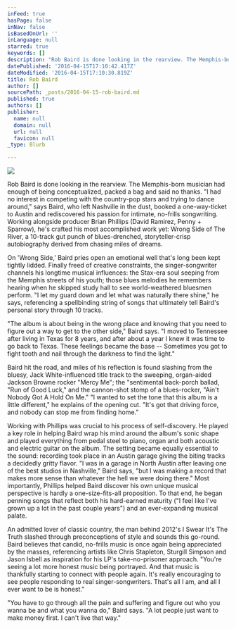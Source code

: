 ```yaml
---
inFeed: true
hasPage: false
inNav: false
isBasedOnUrl: ''
inLanguage: null
starred: true
keywords: []
description: "Rob Baird is done looking in the rearview. The Memphis-born musician had enough of being conceptualized, packed a bag and said no thanks. “I had no interest in competing with the country-pop stars and trying to dance around,” says Baird, who left Nashville in the dust, booked a one-way-ticket to Austin and rediscovered his passion for intimate, no-frills songwriting. Working alongside producer Brian Phillips (David Ramirez, Penny + Sparrow), he’s crafted his most accomplished work yet: Wrong Side of The River, a 10-track gut punch of blues-drenched, storyteller-crisp autobiography derived from chasing miles of dreams.\_"
datePublished: '2016-04-15T17:10:42.417Z'
dateModified: '2016-04-15T17:10:30.819Z'
title: Rob Baird
author: []
sourcePath: _posts/2016-04-15-rob-baird.md
published: true
authors: []
publisher:
  name: null
  domain: null
  url: null
  favicon: null
_type: Blurb

---
```

![](https://the-grid-user-content.s3-us-west-2.amazonaws.com/176ddf70-6ad4-4159-9a2b-32d86ce58842.jpg)

Rob Baird is done looking in the rearview. The Memphis-born musician had enough of being conceptualized, packed a bag and said no thanks. "I had no interest in competing with the country-pop stars and trying to dance around," says Baird, who left Nashville in the dust, booked a one-way-ticket to Austin and rediscovered his passion for intimate, no-frills songwriting. Working alongside producer Brian Phillips (David Ramirez, Penny + Sparrow), he's crafted his most accomplished work yet: Wrong Side of The River, a 10-track gut punch of blues-drenched, storyteller-crisp autobiography derived from chasing miles of dreams. 

On 'Wrong Side,' Baird pries open an emotional well that's long been kept tightly lidded. Finally freed of creative constraints, the singer-songwriter channels his longtime musical influences: the Stax-era soul seeping from the Memphis streets of his youth; those blues melodies he remembers hearing when he skipped study hall to see world-weathered bluesmen perform. "I let my guard down and let what was naturally there shine," he says, referencing a spellbinding string of songs that ultimately tell Baird's personal story through 10 tracks. 

"The album is about being in the wrong place and knowing that you need to figure out a way to get to the other side," Baird says. "I moved to Tennessee after living in Texas for 8 years, and after about a year I knew it was time to go back to Texas. These feelings became the base -- Sometimes you got to fight tooth and nail through the darkness to find the light."

Baird hit the road, and miles of his reflection is found slashing from the bluesy, Jack White-influenced title track to the sweeping, organ-aided Jackson Browne rocker "Mercy Me"; the "sentimental back-porch ballad, "Run of Good Luck," and the cannon-shot stomp of a blues-rocker, "Ain't Nobody Got A Hold On Me." "I wanted to set the tone that this album is a little different," he explains of the opening cut. "It's got that driving force, and nobody can stop me from finding home." 

Working with Phillips was crucial to his process of self-discovery. He played a key role in helping Baird wrap his mind around the album's sonic shape and played everything from pedal steel to piano, organ and both acoustic and electric guitar on the album. The setting became equally essential to the sound: recording took place in an Austin garage giving the biting tracks a decidedly gritty flavor. "I was in a garage in North Austin after leaving one of the best studios in Nashville," Baird says, "but I was making a record that makes more sense than whatever the hell we were doing there." Most importantly, Phillips helped Baird discover his own unique musical perspective is hardly a one-size-fits-all proposition. To that end, he began penning songs that reflect both his hard-earned maturity ("I feel like I've grown up a lot in the past couple years") and an ever-expanding musical palate. 

An admitted lover of classic country, the man behind 2012's I Swear It's The Truth slashed through preconceptions of style and sounds this go-round. Baird believes that candid, no-frills music is once again being appreciated by the masses, referencing artists like Chris Stapleton, Sturgill Simpson and Jason Isbell as inspiration for his LP's take-no-prisoner approach. "You're seeing a lot more honest music being portrayed. And that music is thankfully starting to connect with people again. It's really encouraging to see people responding to real singer-songwriters. That's all I am, and all I ever want to be is honest." 

"You have to go through all the pain and suffering and figure out who you wanna be and what you wanna do," Baird says. "A lot people just want to make money first. I can't live that way."